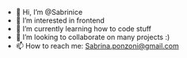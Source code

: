 - 👋 Hi, I’m @Sabrinice
- 👀 I’m interested in frontend
- 🌱 I’m currently learning how to code stuff
- 💞️ I’m looking to collaborate on many projects :)
- 📫 How to reach me: Sabrina.ponzoni@gmail.com

<!---
Sabrinice/Sabrinice is a ✨ special ✨ repository because its `README.md` (this file) appears on your GitHub profile.
You can click the Preview link to take a look at your changes.
--->

